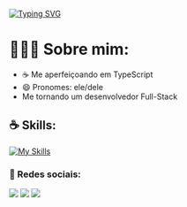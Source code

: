 [![Typing SVG](https://readme-typing-svg.demolab.com?font=Fira+Code&duration=4000&pause=500&width=435&lines=Olá!+%F0%9F%91%8B;Pode+me+chamar+de+Gil!+%F0%9F%98%81;Sou+desenvolvedor+Full-Stack;E+sou+apaixonado+por+Tecnologia+%3C3)](https://git.io/typing-svg)

<h1>👩🏽‍💻 Sobre mim: </h1>

- ☕ Me aperfeiçoando em TypeScript
- 😄 Pronomes: ele/dele
- Me tornando um desenvolvedor Full-Stack

<div><h2>☕ Skills: </h2>
  
[![My Skills](https://skillicons.dev/icons?i=html,css,js,ts,react,nextjs,tailwind,nodejs,python,django,git,mysql,mongodb,aws)](https://skillicons.dev)


</div>
<div><h3>📱 Redes sociais: </h3>
  <a href="https://www.instagram.com/gildacio.tsx/" target="_blank"><img src="https://img.shields.io/badge/-Instagram-%23E4405F?style=for-the-badge&logo=instagram&logoColor=white" target="_blank"></a>
  <a href = "mailto:contato.gildaciolopes@gmail.com"><img src="https://img.shields.io/badge/-Gmail-%23333?style=for-the-badge&logo=gmail&logoColor=white" target="_blank"></a>
  <a href="https://www.linkedin.com/in/gildáciozz" target="_blank"><img src="https://img.shields.io/badge/-LinkedIn-%230077B5?style=for-the-badge&logo=linkedin&logoColor=white" target="_blank"></a> 
</div>
